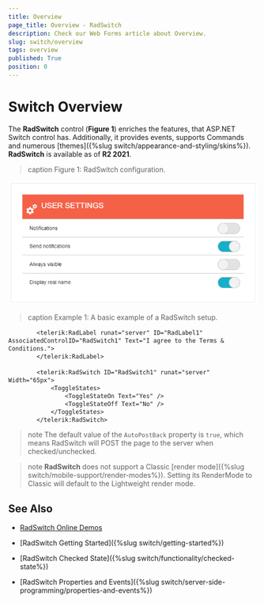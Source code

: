 ```yaml
---
title: Overview
page_title: Overview - RadSwitch
description: Check our Web Forms article about Overview.
slug: switch/overview
tags: overview
published: True
position: 0
---
```


# Switch Overview

The **RadSwitch** control (**Figure 1**) enriches the features, that ASP.NET Switch control has. Additionally, it provides events, supports Commands and numerous [themes]({%slug switch/appearance-and-styling/skins%}). **RadSwitch** is available as of **R2 2021**.

>caption Figure 1: RadSwitch configuration.

![RadButton](images/switch-overview.png)

>caption Example 1: A basic example of a RadSwitch setup.

````ASP.NET
        <telerik:RadLabel runat="server" ID="RadLabel1" AssociatedControlID="RadSwitch1" Text="I agree to the Terms & Conditions.">
        </telerik:RadLabel>

        <telerik:RadSwitch ID="RadSwitch1" runat="server" Width="65px">
            <ToggleStates>
                <ToggleStateOn Text="Yes" />
                <ToggleStateOff Text="No" />
            </ToggleStates>
        </telerik:RadSwitch>
````

>note The default value of the `AutoPostBack` property is `true`, which means RadSwitch will POST the page to the server when checked/unchecked.

>note **RadSwitch** does not support a Classic [render mode]({%slug switch/mobile-support/render-modes%}). Setting its RenderMode to Classic will default to the Lightweight render mode.

## See Also

 * [RadSwitch Online Demos](https://demos.telerik.com/aspnet-ajax/switch/examples/overview/defaultcs.aspx)

 * [RadSwitch Getting Started]({%slug switch/getting-started%})

 * [RadSwitch Checked State]({%slug switch/functionality/checked-state%})

 * [RadSwitch Properties and Events]({%slug switch/server-side-programming/properties-and-events%})
